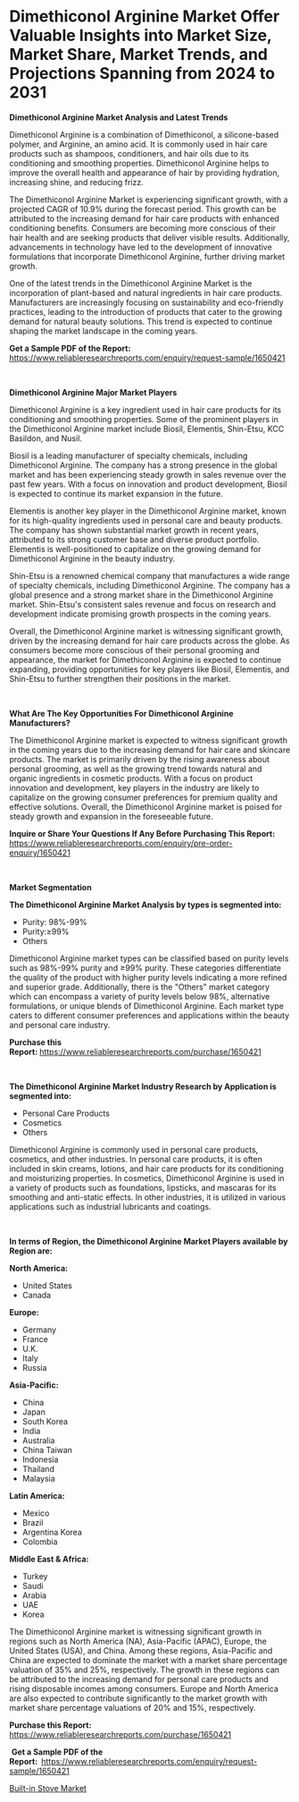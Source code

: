 <p><h1>Dimethiconol Arginine Market Offer Valuable Insights into Market Size, Market Share, Market Trends, and Projections Spanning from 2024 to 2031</h1></p><p><strong>Dimethiconol Arginine Market Analysis and Latest Trends</strong></p>
<p><p>Dimethiconol Arginine is a combination of Dimethiconol, a silicone-based polymer, and Arginine, an amino acid. It is commonly used in hair care products such as shampoos, conditioners, and hair oils due to its conditioning and smoothing properties. Dimethiconol Arginine helps to improve the overall health and appearance of hair by providing hydration, increasing shine, and reducing frizz.</p><p>The Dimethiconol Arginine Market is experiencing significant growth, with a projected CAGR of 10.9% during the forecast period. This growth can be attributed to the increasing demand for hair care products with enhanced conditioning benefits. Consumers are becoming more conscious of their hair health and are seeking products that deliver visible results. Additionally, advancements in technology have led to the development of innovative formulations that incorporate Dimethiconol Arginine, further driving market growth.</p><p>One of the latest trends in the Dimethiconol Arginine Market is the incorporation of plant-based and natural ingredients in hair care products. Manufacturers are increasingly focusing on sustainability and eco-friendly practices, leading to the introduction of products that cater to the growing demand for natural beauty solutions. This trend is expected to continue shaping the market landscape in the coming years.</p></p>
<p><strong>Get a Sample PDF of the Report:&nbsp;</strong> <a href="https://www.reliableresearchreports.com/enquiry/request-sample/1650421">https://www.reliableresearchreports.com/enquiry/request-sample/1650421</a></p>
<p>&nbsp;</p>
<p><strong>Dimethiconol Arginine Major Market Players</strong></p>
<p><p>Dimethiconol Arginine is a key ingredient used in hair care products for its conditioning and smoothing properties. Some of the prominent players in the Dimethiconol Arginine market include Biosil, Elementis, Shin-Etsu, KCC Basildon, and Nusil.</p><p>Biosil is a leading manufacturer of specialty chemicals, including Dimethiconol Arginine. The company has a strong presence in the global market and has been experiencing steady growth in sales revenue over the past few years. With a focus on innovation and product development, Biosil is expected to continue its market expansion in the future.</p><p>Elementis is another key player in the Dimethiconol Arginine market, known for its high-quality ingredients used in personal care and beauty products. The company has shown substantial market growth in recent years, attributed to its strong customer base and diverse product portfolio. Elementis is well-positioned to capitalize on the growing demand for Dimethiconol Arginine in the beauty industry.</p><p>Shin-Etsu is a renowned chemical company that manufactures a wide range of specialty chemicals, including Dimethiconol Arginine. The company has a global presence and a strong market share in the Dimethiconol Arginine market. Shin-Etsu's consistent sales revenue and focus on research and development indicate promising growth prospects in the coming years.</p><p>Overall, the Dimethiconol Arginine market is witnessing significant growth, driven by the increasing demand for hair care products across the globe. As consumers become more conscious of their personal grooming and appearance, the market for Dimethiconol Arginine is expected to continue expanding, providing opportunities for key players like Biosil, Elementis, and Shin-Etsu to further strengthen their positions in the market.</p></p>
<p>&nbsp;</p>
<p><strong>What Are The Key Opportunities For Dimethiconol Arginine Manufacturers?</strong></p>
<p><p>The Dimethiconol Arginine market is expected to witness significant growth in the coming years due to the increasing demand for hair care and skincare products. The market is primarily driven by the rising awareness about personal grooming, as well as the growing trend towards natural and organic ingredients in cosmetic products. With a focus on product innovation and development, key players in the industry are likely to capitalize on the growing consumer preferences for premium quality and effective solutions. Overall, the Dimethiconol Arginine market is poised for steady growth and expansion in the foreseeable future.</p></p>
<p><strong>Inquire or Share Your Questions If Any Before Purchasing This Report:</strong> <a href="https://www.reliableresearchreports.com/enquiry/pre-order-enquiry/1650421">https://www.reliableresearchreports.com/enquiry/pre-order-enquiry/1650421</a></p>
<p>&nbsp;</p>
<p><strong>Market Segmentation</strong></p>
<p><strong>The Dimethiconol Arginine Market Analysis by types is segmented into:</strong></p>
<p><ul><li>Purity: 98%-99%</li><li>Purity:≥99%</li><li>Others</li></ul></p>
<p><p>Dimethiconol Arginine market types can be classified based on purity levels such as 98%-99% purity and ≥99% purity. These categories differentiate the quality of the product with higher purity levels indicating a more refined and superior grade. Additionally, there is the "Others" market category which can encompass a variety of purity levels below 98%, alternative formulations, or unique blends of Dimethiconol Arginine. Each market type caters to different consumer preferences and applications within the beauty and personal care industry.</p></p>
<p><strong>Purchase this Report:&nbsp;</strong><a href="https://www.reliableresearchreports.com/purchase/1650421">https://www.reliableresearchreports.com/purchase/1650421</a></p>
<p>&nbsp;</p>
<p><strong>The Dimethiconol Arginine Market Industry Research by Application is segmented into:</strong></p>
<p><ul><li>Personal Care Products</li><li>Cosmetics</li><li>Others</li></ul></p>
<p><p>Dimethiconol Arginine is commonly used in personal care products, cosmetics, and other industries. In personal care products, it is often included in skin creams, lotions, and hair care products for its conditioning and moisturizing properties. In cosmetics, Dimethiconol Arginine is used in a variety of products such as foundations, lipsticks, and mascaras for its smoothing and anti-static effects. In other industries, it is utilized in various applications such as industrial lubricants and coatings.</p></p>
<p>&nbsp;</p>
<p><strong>In terms of Region, the Dimethiconol Arginine Market Players available by Region are:</strong></p>
<p>
    <p> <strong> North America: </strong>
        <ul>
            <li>United States</li>
            <li>Canada</li>
        </ul>
        </p> 
    <p> <strong> Europe: </strong>
        <ul>
            <li>Germany</li>
            <li>France</li>
            <li>U.K.</li>
            <li>Italy</li>
            <li>Russia</li>
        </ul>
        </p> 
    <p> <strong> Asia-Pacific: </strong>
        <ul>
            <li>China</li>
            <li>Japan</li>
            <li>South Korea</li>
            <li>India</li>
            <li>Australia</li>
            <li>China Taiwan</li>
            <li>Indonesia</li>
            <li>Thailand</li>
            <li>Malaysia</li>
        </ul>
        </p> 
    <p> <strong> Latin America: </strong>
        <ul>
            <li>Mexico</li>
            <li>Brazil</li>
            <li>Argentina Korea</li>
            <li>Colombia</li>
        </ul>
        </p> 
    <p> <strong> Middle East & Africa: </strong>
        <ul>
            <li>Turkey</li>
            <li>Saudi</li>
            <li>Arabia</li>
            <li>UAE</li>
            <li>Korea</li>
        </ul>
    </p>
    </p>
<p><p>The Dimethiconol Arginine market is witnessing significant growth in regions such as North America (NA), Asia-Pacific (APAC), Europe, the United States (USA), and China. Among these regions, Asia-Pacific and China are expected to dominate the market with a market share percentage valuation of 35% and 25%, respectively. The growth in these regions can be attributed to the increasing demand for personal care products and rising disposable incomes among consumers. Europe and North America are also expected to contribute significantly to the market growth with market share percentage valuations of 20% and 15%, respectively.</p></p>
<p><strong>Purchase this Report: </strong><a href="https://www.reliableresearchreports.com/purchase/1650421">https://www.reliableresearchreports.com/purchase/1650421</a></p>
<p>&nbsp;<strong>Get a Sample PDF of the Report:&nbsp;&nbsp;</strong><a href="https://www.reliableresearchreports.com/enquiry/request-sample/1650421">https://www.reliableresearchreports.com/enquiry/request-sample/1650421</a></p>
<p><strong></strong></p>
<p><p><a href="https://github.com/AKSHATREPORTPRIME/Market-Research-Report-List-3/blob/main/built-in-stove-market.md">Built-in Stove Market</a></p></p>